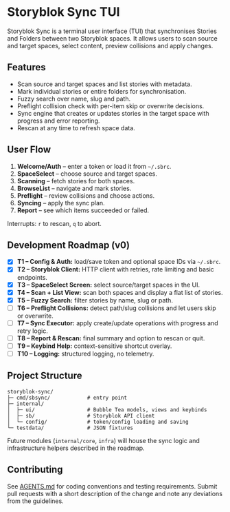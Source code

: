 # Storyblok Sync TUI

Storyblok Sync is a terminal user interface (TUI) that synchronises Stories and Folders between two Storyblok spaces. It allows users to scan source and target spaces, select content, preview collisions and apply changes.

## Features

- Scan source and target spaces and list stories with metadata.
- Mark individual stories or entire folders for synchronisation.
- Fuzzy search over name, slug and path.
- Preflight collision check with per-item skip or overwrite decisions.
- Sync engine that creates or updates stories in the target space with progress and error reporting.
- Rescan at any time to refresh space data.

## User Flow

1. **Welcome/Auth** – enter a token or load it from `~/.sbrc`.
2. **SpaceSelect** – choose source and target spaces.
3. **Scanning** – fetch stories for both spaces.
4. **BrowseList** – navigate and mark stories.
5. **Preflight** – review collisions and choose actions.
6. **Syncing** – apply the sync plan.
7. **Report** – see which items succeeded or failed.

Interrupts: `r` to rescan, `q` to abort.

## Development Roadmap (v0)

- [x] **T1 – Config & Auth:** load/save token and optional space IDs via `~/.sbrc`.
- [x] **T2 – Storyblok Client:** HTTP client with retries, rate limiting and basic endpoints.
- [x] **T3 – SpaceSelect Screen:** select source/target spaces in the UI.
- [x] **T4 – Scan + List View:** scan both spaces and display a flat list of stories.
- [x] **T5 – Fuzzy Search:** filter stories by name, slug or path.
- [ ] **T6 – Preflight Collisions:** detect path/slug collisions and let users skip or overwrite.
- [ ] **T7 – Sync Executor:** apply create/update operations with progress and retry logic.
- [ ] **T8 – Report & Rescan:** final summary and option to rescan or quit.
- [ ] **T9 – Keybind Help:** context-sensitive shortcut overlay.
- [ ] **T10 – Logging:** structured logging, no telemetry.

## Project Structure

```
storyblok-sync/
├─ cmd/sbsync/            # entry point
├─ internal/
│  ├─ ui/                 # Bubble Tea models, views and keybinds
│  ├─ sb/                 # Storyblok API client
│  └─ config/             # token/config loading and saving
└─ testdata/              # JSON fixtures
```

Future modules (`internal/core`, `infra`) will house the sync logic and infrastructure helpers described in the roadmap.

## Contributing

See [AGENTS.md](AGENTS.md) for coding conventions and testing requirements. Submit pull requests with a short description of the change and note any deviations from the guidelines.
